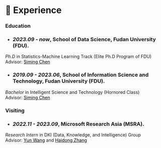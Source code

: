 # 📖 Experience
<!-- # <font color=Black>Experience</font> -->
### Education

- ### *2023.09 - now*, School of Data Science, Fudan University (FDU). <br>
*Ph.D* in Statistics-Machine Learning Track (Elite Ph.D Program of FDU)
&ensp;&ensp;&ensp;Advisor: [<font color=Black>Siming Chen</font>](http://simingchen.me/) <br>

- ### *2019.09 - 2023.06*,  School of Information Science and Technology, Fudan University (FDU). <br>
*Bachelor* in Intelligent Science and Technology (Hornored Class)
&ensp;&ensp;&ensp;Advisor: [<font color=Black>Siming Chen</font>](http://simingchen.me/)<br>


### Visiting

- ### *2022.11 - 2023.09*, Microsoft Research Asia (MSRA). <br>
*Research Intern* in DKI (Data, Knowledge, and Intelligence) Group
&ensp;&ensp;&ensp;Advisor: [<font color=Black>Yun Wang</font>](https://www.microsoft.com/en-us/research/people/wangyun/) and [<font color=Black>Haidong Zhang</font>](https://www.microsoft.com/en-us/research/people/haizhang/)